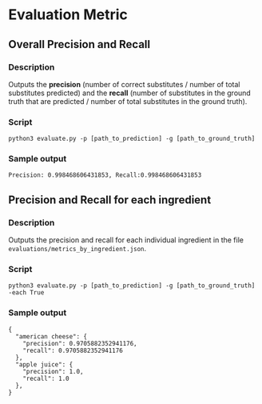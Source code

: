 # Evaluation Metric

## Overall Precision and Recall 
### Description
Outputs the **precision** (number of correct substitutes / number of total substitutes predicted) and the **recall** (number of substitutes in the ground truth that are predicted / number of total substitutes in the ground truth).

### Script
```
python3 evaluate.py -p [path_to_prediction] -g [path_to_ground_truth]
```

### Sample output
```
Precision: 0.998468606431853, Recall:0.998468606431853
```

## Precision and Recall for each ingredient
### Description
Outputs the precision and recall for each individual ingredient in the file `evaluations/metrics_by_ingredient.json`.

### Script
```
python3 evaluate.py -p [path_to_prediction] -g [path_to_ground_truth] -each True
```

### Sample output
```
{
  "american cheese": {
    "precision": 0.9705882352941176,
    "recall": 0.9705882352941176
  },
  "apple juice": {
    "precision": 1.0,
    "recall": 1.0
  },
}
```

